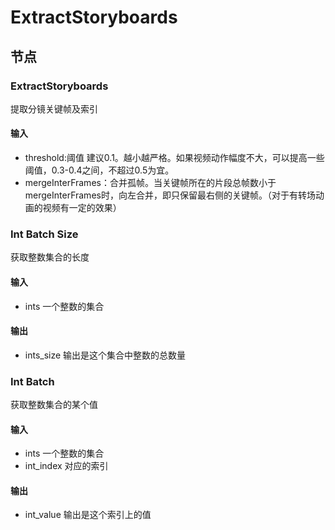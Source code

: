 # ExtractStoryboards

## 节点

### ExtractStoryboards

提取分镜关键帧及索引

#### 输入

- threshold:阈值 建议0.1。越小越严格。如果视频动作幅度不大，可以提高一些阈值，0.3-0.4之间，不超过0.5为宜。
- mergeInterFrames：合并孤帧。当关键帧所在的片段总帧数小于mergeInterFrames时，向左合并，即只保留最右侧的关键帧。（对于有转场动画的视频有一定的效果）

### Int Batch Size

获取整数集合的长度

#### 输入

- ints 一个整数的集合

#### 输出

- ints_size 输出是这个集合中整数的总数量

### Int Batch

获取整数集合的某个值

#### 输入

- ints 一个整数的集合
- int_index 对应的索引

#### 输出

- int_value 输出是这个索引上的值


